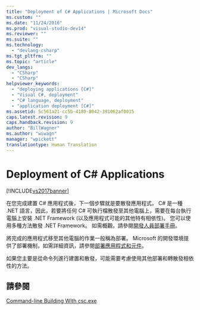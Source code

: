 ```yaml
---
title: "Deployment of C# Applications | Microsoft Docs"
ms.custom: ""
ms.date: "11/24/2016"
ms.prod: "visual-studio-dev14"
ms.reviewer: ""
ms.suite: ""
ms.technology: 
  - "devlang-csharp"
ms.tgt_pltfrm: ""
ms.topic: "article"
dev_langs: 
  - "CSharp"
  - "CSharp"
helpviewer_keywords: 
  - "deploying applications [C#]"
  - "Visual C#, deployment"
  - "C# language, deployment"
  - "application deployment [C#]"
ms.assetid: 5c561a21-cc5b-4180-8042-391062af0015
caps.latest.revision: 9
caps.handback.revision: 9
author: "BillWagner"
ms.author: "wiwagn"
manager: "wpickett"
translationtype: Human Translation
---
```

# Deployment of C# Applications
[!INCLUDE[vs2017banner](../../../csharp/includes/vs2017banner.md)]

在您完成建置 C\# 應用程式後，下一個步驟就是要散發應用程式。  C\# 是一種 .NET 語言，因此，若要將任何 C\# 可執行檔散發至其他電腦上，需要在每台執行電腦上安裝 .NET Framework \(以及應用程式可能的其他特有相依性\)。  您可以使用多種方法散發 .NET Framework。  如需概觀，請參閱[開發人員部署手冊](../Topic/.NET%20Framework%20Deployment%20Guide%20for%20Developers.md)。  
  
 將完成的應用程式移至其他電腦的作業一般稱為部署。  Microsoft 的開發環境提供了部署機制，如需詳細資訊，請參閱[部署應用程式和元件](/visual-studio/deployment/deploying-applications-services-and-components)。  
  
 如果您主要是從命令列進行建置和散發，可能需要考慮使用其他部署和轉散發相依性的方法。  
  
## 請參閱  
 [Command\-line Building With csc.exe](../../../csharp/language-reference/compiler-options/command-line-building-with-csc-exe.md)